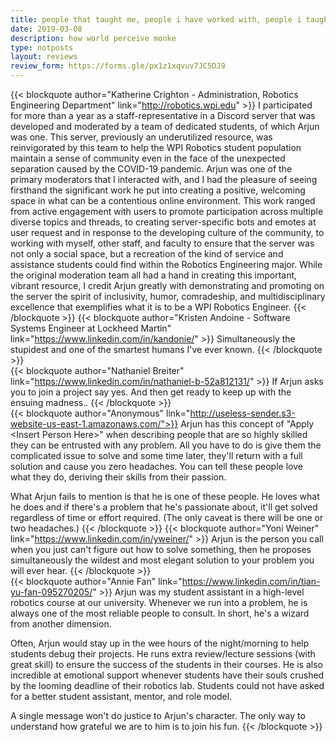 ```yaml
---
title: people that taught me, people i have worked with, people i taught
date: 2019-03-08
description: how world perceive monke
type: notposts
layout: reviews
review_form: https://forms.gle/px1z1xqvuv7JC5DJ9
---
```

{{< blockquote author="Katherine Crighton - Administration, Robotics Engineering Department" link="http://robotics.wpi.edu" >}}
I participated for more than a year as a staff-representative in a Discord server that was developed and moderated by a team of dedicated students, of which Arjun was one. This server, previously an underutilized resource, was reinvigorated by this team to help the WPI Robotics student population maintain a sense of community even in the face of the unexpected separation caused by the COVID-19 pandemic. Arjun was one of the primary moderators that I interacted with, and I had the pleasure of seeing firsthand the significant work he put into creating a positive, welcoming space in what can be a contentious online environment. This work ranged from active engagement with users to promote participation across multiple diverse topics and threads, to creating server-specific bots and emotes at user request and in response to the developing culture of the community, to working with myself, other staff, and faculty to ensure that the server was not only a social space, but a recreation of the kind of service and assistance students could find within the Robotics Engineering major. While the original moderation team all had a hand in creating this important, vibrant resource, I credit Arjun greatly with demonstrating and promoting on the server the spirit of inclusivity, humor, comradeship, and multidisciplinary excellence that exemplifies what it is to be a WPI Robotics Engineer.
{{< /blockquote >}}
<split-peoples>
{{< blockquote author="Kristen Andoine - Software Systems Engineer at Lockheed Martin" link="https://www.linkedin.com/in/kandonie/" >}}
  Simultaneously the stupidest and one of the smartest humans I've ever known.
{{< /blockquote >}}
<br/>
{{< blockquote author="Nathaniel Breiter" link="https://www.linkedin.com/in/nathaniel-b-52a812131/" >}}
  If Arjun asks you to join a project say yes.  And then get ready to keep up with the ensuing madness..
{{< /blockquote >}}
<br/>
{{< blockquote author="Anonymous" link="http://useless-sender.s3-website-us-east-1.amazonaws.com/">}}
  Arjun has this concept of "Apply \<Insert Person Here\>" when describing people that are so highly skilled they can be entrusted with any problem. All you have to do is give them the complicated issue to solve and some time later,  they'll return with a full solution and cause you zero headaches. You can tell these people love what they do, deriving their skills from their passion. 
  
  What Arjun fails to mention is that he is one of these people. He loves what he does and if there's a problem that he's passionate about, it'll get solved regardless of time or effort required. (The only caveat is there will be one or two headaches.)
{{< /blockquote >}}
<split-peoples>
{{< blockquote author="Yoni Weiner" link="https://www.linkedin.com/in/yweiner/" >}}
Arjun is the person you call when you just can't figure out how to solve something, then he proposes simultaneously the wildest and most elegant solution to your problem you will ever hear.
{{< /blockquote >}}
<br/>
{{< blockquote author="Annie Fan" link="https://www.linkedin.com/in/tian-yu-fan-095270205/" >}}
Arjun was my student assistant in a high-level robotics course at our university. Whenever we run into a problem, he is always one of the most reliable people to consult. In short, he's a wizard from another dimension. 

Often, Arjun would stay up in the wee hours of the night/morning to help students debug their projects. He runs extra review/lecture sessions (with great skill) to ensure the success of the students in their courses. He is also incredible at emotional support whenever students have their souls crushed by the looming deadline of their robotics lab. Students could not have asked for a better student assistant, mentor, and role model. 

A single message won't do justice to Arjun's character. The only way to understand how grateful we are to him is to join his fun.
{{< /blockquote >}}
